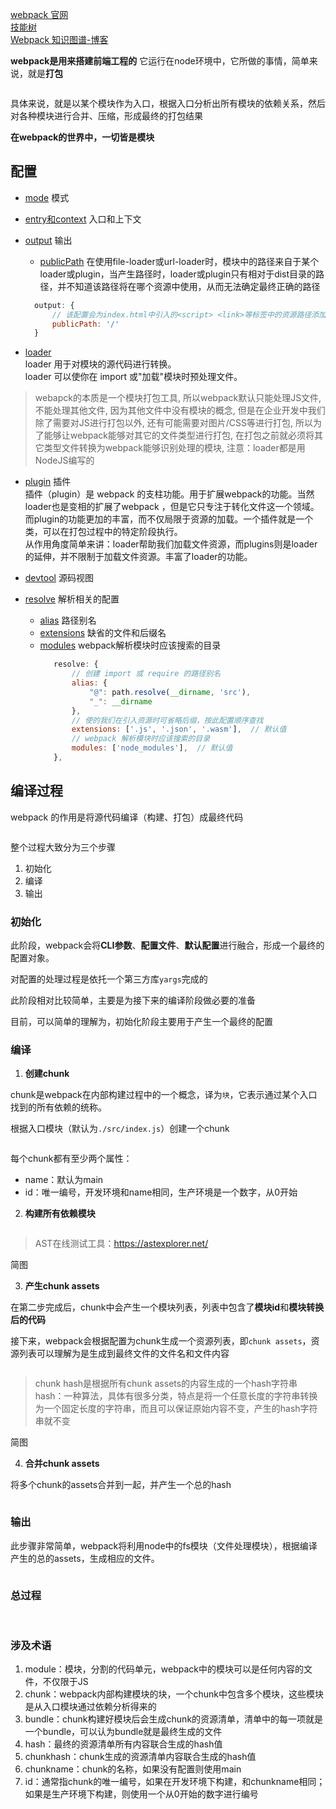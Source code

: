 
[webpack 官网](https://www.webpackjs.com/concepts/)  
[技能树](http://mdrs.yuanjin.tech/img/20210508151156.png)  
[Webpack 知识图谱-博客](https://tsejx.github.io/webpack-guidebook/)

**webpack是用来搭建前端工程的**
它运行在node环境中，它所做的事情，简单来说，就是**打包**


<img :src="$withBase('/img/webpack/1.jpg')">

具体来说，就是以某个模块作为入口，根据入口分析出所有模块的依赖关系，然后对各种模块进行合并、压缩，形成最终的打包结果

**在webpack的世界中，一切皆是模块**


## 配置
- [mode](https://www.webpackjs.com/configuration/mode/)  模式

- [entry和context](https://www.webpackjs.com/configuration/entry-context/) 入口和上下文

- [output](https://www.webpackjs.com/configuration/output/) 输出
  - [publicPath](https://www.webpackjs.com/configuration/output/#outputpublicpath) 在使用file-loader或url-loader时，模块中的路径来自于某个loader或plugin，当产生路径时，loader或plugin只有相对于dist目录的路径，并不知道该路径将在哪个资源中使用，从而无法确定最终正确的路径
  ```js
    output: {
        // 该配置会为index.html中引入的<script> <link>等标签中的资源路径添加前缀
        publicPath: '/'
    }
  ```

- [loader](https://www.webpackjs.com/concepts/loaders/)   
loader 用于对模块的源代码进行转换。  
loader 可以使你在 import 或"加载"模块时预处理文件。
> webapck的本质是一个模块打包工具, 所以webpack默认只能处理JS文件,不能处理其他文件,
因为其他文件中没有模块的概念, 但是在企业开发中我们除了需要对JS进行打包以外,
还有可能需要对图片/CSS等进行打包, 所以为了能够让webpack能够对其它的文件类型进行打包,
在打包之前就必须将其它类型文件转换为webpack能够识别处理的模块,
注意：loader都是用NodeJS编写的


- [plugin](https://www.webpackjs.com/concepts/plugins/)  插件  
插件（plugin）是 webpack 的支柱功能。用于扩展webpack的功能。当然loader也是变相的扩展了webpack ，但是它只专注于转化文件这一个领域。   
而plugin的功能更加的丰富，而不仅局限于资源的加载。一个插件就是一个类，可以在打包过程中的特定阶段执行。   
从作用角度简单来讲：loader帮助我们加载文件资源，而plugins则是loader的延伸，并不限制于加载文件资源。丰富了loader的功能。

- [devtool](https://www.webpackjs.com/configuration/devtool/#root) 源码视图

- [resolve](https://www.webpackjs.com/configuration/resolve/)   解析相关的配置
    - [alias](https://www.webpackjs.com/configuration/resolve/#resolvealias)  路径别名
    - [extensions](https://www.webpackjs.com/configuration/resolve/#resolveextensions) 缺省的文件和后缀名
    - [modules](https://www.webpackjs.com/configuration/resolve/#resolveextensions) webpack解析模块时应该搜索的目录
         ```js
            resolve: {
                // 创建 import 或 require 的路径别名
                alias: {
                    "@": path.resolve(__dirname, 'src'),
                    "_": __dirname
                },
                // 使的我们在引入资源时可省略后缀，按此配置顺序查找
                extensions: ['.js', '.json', '.wasm'],  // 默认值
                // webpack 解析模块时应该搜索的目录
                modules: ['node_modules'],  // 默认值
            },
        ```

## 编译过程

webpack 的作用是将源代码编译（构建、打包）成最终代码

<img :src="$withBase('/img/webpack/2.jpg')">

整个过程大致分为三个步骤

1. 初始化
2. 编译
3. 输出


### 初始化

此阶段，webpack会将**CLI参数**、**配置文件**、**默认配置**进行融合，形成一个最终的配置对象。

对配置的处理过程是依托一个第三方库```yargs```完成的

此阶段相对比较简单，主要是为接下来的编译阶段做必要的准备

目前，可以简单的理解为，初始化阶段主要用于产生一个最终的配置

### 编译

1. **创建chunk**

chunk是webpack在内部构建过程中的一个概念，译为```块```，它表示通过某个入口找到的所有依赖的统称。

根据入口模块（默认为```./src/index.js```）创建一个chunk

<img :src="$withBase('/img/webpack/3.jpg')" width="400">

每个chunk都有至少两个属性：

- name：默认为main
- id：唯一编号，开发环境和name相同，生产环境是一个数字，从0开始

2. **构建所有依赖模块**

<img :src="$withBase('/img/webpack/4.jpg')">

> AST在线测试工具：https://astexplorer.net/

简图
<img :src="$withBase('/img/webpack/5.jpg')">

3. **产生chunk assets**

在第二步完成后，chunk中会产生一个模块列表，列表中包含了**模块id**和**模块转换后的代码**

接下来，webpack会根据配置为chunk生成一个资源列表，即```chunk assets```，资源列表可以理解为是生成到最终文件的文件名和文件内容

<img :src="$withBase('/img/webpack/6.jpg')">

> chunk hash是根据所有chunk assets的内容生成的一个hash字符串  
> hash：一种算法，具体有很多分类，特点是将一个任意长度的字符串转换为一个固定长度的字符串，而且可以保证原始内容不变，产生的hash字符串就不变

简图
<img :src="$withBase('/img/webpack/7.jpg')">

4. **合并chunk assets**

将多个chunk的assets合并到一起，并产生一个总的hash

<img :src="$withBase('/img/webpack/8.jpg')">

### 输出

此步骤非常简单，webpack将利用node中的fs模块（文件处理模块），根据编译产生的总的assets，生成相应的文件。

<img :src="$withBase('/img/webpack/9.jpg')">

### 总过程

<img :src="$withBase('/img/webpack/10.jpg')">

<img :src="$withBase('/img/webpack/11.jpg')">

### 涉及术语

1. module：模块，分割的代码单元，webpack中的模块可以是任何内容的文件，不仅限于JS
2. chunk：webpack内部构建模块的块，一个chunk中包含多个模块，这些模块是从入口模块通过依赖分析得来的
3. bundle：chunk构建好模块后会生成chunk的资源清单，清单中的每一项就是一个bundle，可以认为bundle就是最终生成的文件
4. hash：最终的资源清单所有内容联合生成的hash值
5. chunkhash：chunk生成的资源清单内容联合生成的hash值
6. chunkname：chunk的名称，如果没有配置则使用main
7. id：通常指chunk的唯一编号，如果在开发环境下构建，和chunkname相同；如果是生产环境下构建，则使用一个从0开始的数字进行编号